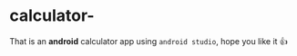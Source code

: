 # calculator-

That is an **android**  calculator app using `android studio`, hope you like it :thumbsup: 

